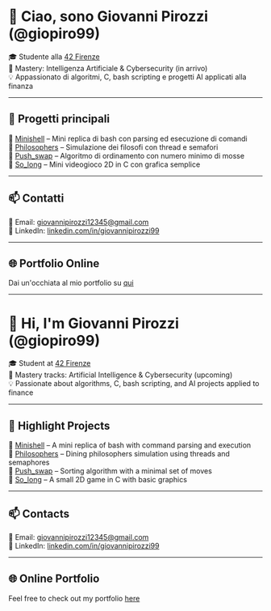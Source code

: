 # 👋 Ciao, sono Giovanni Pirozzi (@giopiro99)

🎓 Studente alla [42 Firenze](https://42firenze.it/)  
🎯 Mastery: Intelligenza Artificiale & Cybersecurity (in arrivo)  
💡 Appassionato di algoritmi, C, bash scripting e progetti AI applicati alla finanza

---

## 🚀 Progetti principali

🔹 [Minishell](https://github.com/giopiro99/minishell) – Mini replica di bash con parsing ed esecuzione di comandi  
🔹 [Philosophers](https://github.com/giopiro99/Philosophers) – Simulazione dei filosofi con thread e semafori  
🔹 [Push_swap](https://github.com/giopiro99/pushswap) – Algoritmo di ordinamento con numero minimo di mosse  
🔹 [So_long](https://github.com/giopiro99/so_long) – Mini videogioco 2D in C con grafica semplice  

---

## 📫 Contatti

📧 Email: [giovannipirozzi12345@gmail.com](mailto:giovannipirozzi12345@gmail.com)  
💼 LinkedIn: [linkedin.com/in/giovannipirozzi99](https://www.linkedin.com/in/giovannipirozzi99)

---

## 🌐 Portfolio Online  
Dai un'occhiata al mio portfolio su [qui](https://portfolio-base-qqz3.vercel.app)

---

# 👋 Hi, I'm Giovanni Pirozzi (@giopiro99)

🎓 Student at [42 Firenze](https://42firenze.it/)  
🎯 Mastery tracks: Artificial Intelligence & Cybersecurity (upcoming)  
💡 Passionate about algorithms, C, bash scripting, and AI projects applied to finance

---

## 🚀 Highlight Projects

🔹 [Minishell](https://github.com/giopiro99/minishell) – A mini replica of bash with command parsing and execution  
🔹 [Philosophers](https://github.com/giopiro99/Philosophers) – Dining philosophers simulation using threads and semaphores  
🔹 [Push_swap](https://github.com/giopiro99/pushswap) – Sorting algorithm with a minimal set of moves  
🔹 [So_long](https://github.com/giopiro99/so_long) – A small 2D game in C with basic graphics  

---

## 📫 Contacts

📧 Email: [giovannipirozzi12345@gmail.com](mailto:giovannipirozzi12345@gmail.com)  
💼 LinkedIn: [linkedin.com/in/giovannipirozzi99](https://www.linkedin.com/in/giovannipirozzi99)

---

## 🌐 Online Portfolio  
Feel free to check out my portfolio [here](https://portfolio-base-qqz3.vercel.app)



